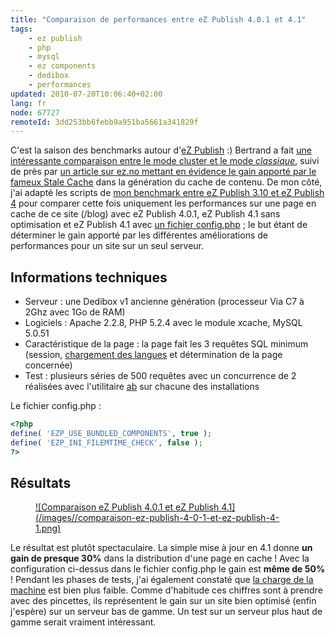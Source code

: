 ```yaml
---
title: "Comparaison de performances entre eZ Publish 4.0.1 et 4.1"
tags:
    - ez publish
    - php
    - mysql
    - ez components
    - dedibox
    - performances
updated: 2010-07-20T10:06:40+02:00
lang: fr
node: 67727
remoteId: 3dd253bb6febb9a951ba5661a341829f
---
```


C'est la saison des benchmarks autour d'[eZ Publish](/tag/ez+publish) :) Bertrand a fait [une intéressante comparaison entre le mode cluster et le mode *classique*](http://blog.ankh-morpork.net/2009/03/30/ez-publish-41-numbers-ezdb-vs-ezfs/#comment-48), suivi de près par [un article sur ez.no mettant en évidence le gain apporté par le fameux Stale Cache](http://ez.no/developer/articles/ez_publish_knowledge_series_stale_cache_or_how_caches_in_ez_publish_4_1_are_handled_in_a_smarter_way) dans la génération du cache de contenu. De mon côté, j'ai adapté les scripts de [mon benchmark entre eZ Publish 3.10 et eZ Publish 4](/post/benchmark-between-ez-publish-4-and-ez-publish-3-10-with-or-without-a-php-opcode-cache) pour comparer cette fois uniquement les performances sur une page en cache de ce site (/blog) avec eZ Publish 4.0.1, eZ Publish 4.1 sans optimisation et eZ Publish 4.1 avec [un fichier config.php](http://pubsvn.ez.no/nextgen/trunk/config.php-RECOMMENDED) ; le but étant de déterminer le gain apporté par les différentes améliorations de performances pour un site sur un seul serveur.


## Informations techniques

* Serveur : une Dedibox v1 ancienne génération (processeur Via C7 à 2Ghz avec 1Go de RAM)
* Logiciels : Apache 2.2.8, PHP 5.2.4 avec le module xcache, MySQL 5.0.51
* Caractéristique de la page : la page fait les 3 requêtes SQL minimum (session, [chargement des langues](http://issues.ez.no/14227) et détermination de la page concernée)
* Test : plusieurs séries de 500 requêtes avec un concurrence de 2 réalisées avec l'utilitaire [ab](http://pwet.fr/man/linux/administration_systeme/ab) sur chacune des installations

Le fichier config.php :

``` php
<?php
define( 'EZP_USE_BUNDLED_COMPONENTS', true );
define( 'EZP_INI_FILEMTIME_CHECK', false );
?>

```


## Résultats

<figure class="object-center"><a href="/images/comparaison-ez-publish-4-0-1-et-ez-publish-4-1.png">![Comparaison eZ Publish 4.0.1 et eZ Publish 4.1](/images//comparaison-ez-publish-4-0-1-et-ez-publish-4-1.png)
</a></figure>


Le résultat est plutôt spectaculaire. La simple mise à jour en 4.1 donne **un gain de presque 30%** dans la distribution d'une page en cache ! Avec la configuration ci-dessus dans le fichier config.php le gain est **même de 50%** ! Pendant les phases de tests, j'ai également constaté que [la charge de la machine](/post/load-average-ou-charge-d-une-machine-unix-linux) est bien plus faible. Comme d'habitude ces chiffres sont à prendre avec des pincettes, ils représentent le gain sur un site bien optimisé (enfin j'espère) sur un serveur bas de gamme. Un test sur un serveur plus haut de gamme serait vraiment intéressant.

